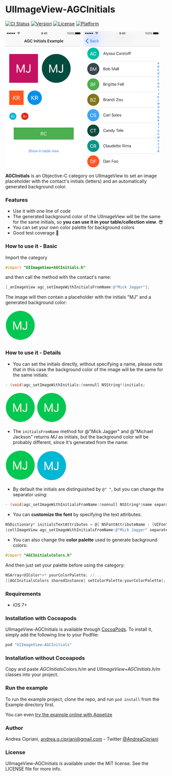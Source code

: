 # UIImageView-AGCInitials

[![CI Status](http://img.shields.io/travis/andreacipriani/UIImageView-AGCInitials.svg?style=flat)](https://travis-ci.org/andreacipriani/UIImageView-AGCInitials)
[![Version](https://img.shields.io/cocoapods/v/UIImageView-AGCInitials.svg?style=flat)](http://cocoapods.org/pods/UIImageView-AGCInitials)
[![License](https://img.shields.io/cocoapods/l/UIImageView-AGCInitials.svg?style=flat)](http://cocoapods.org/pods/UIImageView-AGCInitials)
[![Platform](https://img.shields.io/cocoapods/p/UIImageView-AGCInitials.svg?style=flat)](http://cocoapods.org/pods/UIImageView-AGCInitials)

![AGCInitials Example screenshot 1](Screenshots/agc_screen1.png)
![AGCInitials Example screenshot 2](Screenshots/agc_screen2.png)

  **AGCInitials** is an Objective-C category on UIImageView to set an image placeholder with the contact's initials (letters) and an automatically generated background color.
 
### Features

- Use it with one line of code
- The generated background color of the UIImageView will be the same for the same initials, so **you can use it in your table/collection view**. 😎
- You can set your own color palette for background colors
- Good test coverage 💪

### How to use it - Basic

Import the category 

```objective-c
#import "UIImageView+AGCInitials.h"
```
and then call the method with the contact's name:

```objective-c
[_anImageView agc_setImageWithInitialsFromName:@"Mick Jagger"];
```
The image will then contain a placeholder with the initials "MJ" and a generated background color:

![Mick Jagger initials example](Screenshots/MJ_green.png)

### How to use it - Details

- You can set the initials directly, without specifying a name, please note that in this case the background color of the image will be the same for the same initials:

```objective-c
- (void)agc_setImageWithInitials:(nonnull NSString*)initials;
```
![MJ initials example](Screenshots/MJ_green.png) ![MJ initials example](Screenshots/MJ_green.png)

- The `initialsFromName` method for @"Mick Jagger" and @"Michael Jackson" returns *MJ* as initials, but the background color will be probably different, since it's generated from the name:

![Mick Jagger initials example](Screenshots/MJ_green.png) ![Michael Jackson initials example](Screenshots/MJ_blue.png)

- By default the initials are distinguished by `@" "`, but you can change the separator using:

```objective-c
- (void)agc_setImageWithInitialsFromName:(nonnull NSString*)name separatedByString:(nonnull NSString*)separator;
```

- You can **customize the font** by specifying the text attributes:

```objective-c
NSDictionary* initialsTextAttributes = @{ NSFontAttributeName : [UIFont systemFontOfSize:20], NSForegroundColorAttributeName : [UIColor purpleColor] };
[cellImageView agc_setImageWithInitialsFromName:@"Mick Jagger" separatedByString:@" " withTextAttributes:initialsTextAttributes];
```

- You can also change the **color palette** used to generate background colors:

```objective-c
#import "AGCInitialsColors.h"
```

And then just set your palette before using the category:

```objective-c
NSArray<UIColor*>* yourColorPalette; //...
[[AGCInitialsColors sharedInstance] setColorPalette:yourColorPalette];
```

### Requirements

- iOS 7+

### Installation with Cocoapods

UIImageView-AGCInitials is available through [CocoaPods](http://cocoapods.org). To install
it, simply add the following line to your Podfile:

```ruby
pod "UIImageView-AGCInitials"
```

### Installation without Cocoapods

Copy and paste *AGCInitialsColors.h/m* and *UIImageView+AGCInitials.h/m* classes into your project.

### Run the example 

To run the example project, clone the repo, and run `pod install` from the Example directory first. 

You can even [try the example online with Appetize](https://appetize.io/app/xux5c10x6a3851ryz9ywddu4ng)

### Author

Andrea Cipriani, andrea.g.cipriani@gmail.com - Twitter [@AndreaCipriani](https://twitter.com/AndreaCipriani)

### License

UIImageView-AGCInitials is available under the MIT license. See the LICENSE file for more info.
